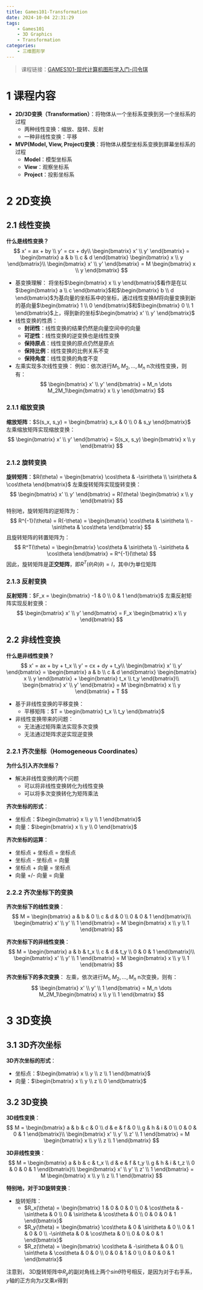 ```yaml
---
title: Games101-Transformation
date: 2024-10-04 22:31:29
tags:
    - Games101
    - 3D Graphics
    - Transformation
categories:
    - 三维图形学
---
```


> 课程链接：[GAMES101-现代计算机图形学入门-闫令琪](https://www.bilibili.com/video/BV1X7411F744)

# 1 课程内容

- **2D/3D变换（Transformation）**：将物体从一个坐标系变换到另一个坐标系的过程
  - 两种线性变换：缩放、旋转、反射
  - 一种非线性变换：平移
- **MVP(Model, View, Project)变换**：将物体从模型坐标系变换到屏幕坐标系的过程
  - **Model**：模型坐标系
  - **View**：观察坐标系
  - **Project**：投影坐标系

# 2 2D变换
## 2.1 线性变换
**什么是线性变换？**
  $$
    x' = ax + by \\ y' = cx + dy\\
    \begin{bmatrix} x' \\ y' \end{bmatrix} = \begin{bmatrix} a & b \\ c & d \end{bmatrix} \begin{bmatrix} x \\ y \end{bmatrix}\\
    \begin{bmatrix} x' \\ y' \end{bmatrix} = M \begin{bmatrix} x \\ y \end{bmatrix}
  $$
- 基变换理解：
  将坐标$\begin{bmatrix} x \\ y \end{bmatrix}$看作是在以$\begin{bmatrix} a \\ c \end{bmatrix}$和$\begin{bmatrix} b \\ d \end{bmatrix}$为基向量的坐标系中的坐标，通过线性变换$M$将向量变换到新的基向量$\begin{bmatrix} 1 \\ 0 \end{bmatrix}$和$\begin{bmatrix} 0 \\ 1 \end{bmatrix}$上，得到新的坐标$\begin{bmatrix} x' \\ y' \end{bmatrix}$
- 线性变换的性质：
  - **封闭性**：线性变换的结果仍然是向量空间中的向量
  - **可逆性**：线性变换的逆变换也是线性变换
  - **保持原点**：线性变换的原点仍然是原点
  - **保持比例**：线性变换的比例关系不变
  - **保持角度**：线性变换的角度不变
- 左乘实现多次线性变换：
  例如：依次进行$M_1, M_2, \dots, M_n$ n次线性变换，则有：
  $$
    \begin{bmatrix} x' \\ y' \end{bmatrix} = M_n \dots M_2M_1\begin{bmatrix} x \\ y \end{bmatrix}
  $$
### 2.1.1 缩放变换
**缩放矩阵**：$S(s_x, s_y) = \begin{bmatrix} s_x & 0 \\ 0 & s_y \end{bmatrix}$
左乘缩放矩阵实现缩放变换：
  $$
    \begin{bmatrix} x' \\ y' \end{bmatrix} = S(s_x, s_y) \begin{bmatrix} x \\ y \end{bmatrix}
  $$

### 2.1.2 旋转变换
**旋转矩阵**：$R(\theta) = \begin{bmatrix} \cos\theta & -\sin\theta \\ \sin\theta & \cos\theta \end{bmatrix}$
左乘旋转矩阵实现旋转变换：
  $$
    \begin{bmatrix} x' \\ y' \end{bmatrix} = R(\theta) \begin{bmatrix} x \\ y \end{bmatrix}
  $$
特别地，旋转矩阵的逆矩阵为：
  $$
    R^{-1}(\theta) = R(-\theta) = \begin{bmatrix} \cos\theta & \sin\theta \\ -\sin\theta & \cos\theta \end{bmatrix}
  $$
且旋转矩阵的转置矩阵为：
  $$
    R^T(\theta) = \begin{bmatrix} \cos\theta & \sin\theta \\ -\sin\theta & \cos\theta \end{bmatrix} = R^{-1}(\theta)
  $$
因此，旋转矩阵是**正交矩阵**，即$R^T(\theta)R(\theta) = I$，其中$I$为单位矩阵

### 2.1.3 反射变换
**反射矩阵**：$F_x = \begin{bmatrix} -1 & 0 \\ 0 & 1 \end{bmatrix}$
左乘反射矩阵实现反射变换：
  $$
    \begin{bmatrix} x' \\ y' \end{bmatrix} = F_x \begin{bmatrix} x \\ y \end{bmatrix}
  $$

## 2.2 非线性变换
**什么是非线性变换？**
  $$
    x' = ax + by + t_x \\ y' = cx + dy + t_y\\
    \begin{bmatrix} x' \\ y' \end{bmatrix} = \begin{bmatrix} a & b \\ c & d \end{bmatrix} \begin{bmatrix} x \\ y \end{bmatrix} + \begin{bmatrix} t_x \\ t_y \end{bmatrix}\\
    \begin{bmatrix} x' \\ y' \end{bmatrix} = M \begin{bmatrix} x \\ y \end{bmatrix} + T
  $$
- 基于非线性变换的平移变换：
  - 平移矩阵：$T = \begin{bmatrix} t_x \\ t_y \end{bmatrix}$
- 非线性变换带来的问题：
  - 无法通过矩阵乘法实现多次变换
  - 无法通过矩阵求逆实现逆变换

### 2.2.1 齐次坐标（Homogeneous Coordinates）
**为什么引入齐次坐标？**
- 解决非线性变换的两个问题
  - 可以将非线性变换转化为线性变换
  - 可以将多次变换转化为矩阵乘法

**齐次坐标的形式**：
- 坐标点：$\begin{bmatrix} x \\ y \\ 1 \end{bmatrix}$
- 向量：$\begin{bmatrix} x \\ y \\ 0 \end{bmatrix}$

**齐次坐标的运算**：
- 坐标点 + 坐标点 = 坐标点
- 坐标点 - 坐标点 = 向量
- 坐标点 + 向量 = 坐标点
- 向量 +/- 向量 = 向量

### 2.2.2 齐次坐标下的变换
**齐次坐标下的线性变换**：
  $$
    M = \begin{bmatrix} a & b & 0 \\ c & d & 0 \\ 0 & 0 & 1 \end{bmatrix}\\
    \begin{bmatrix} x' \\ y' \\ 1 \end{bmatrix} = M \begin{bmatrix} x \\ y \\ 1 \end{bmatrix}
  $$

**齐次坐标下的非线性变换**：
  $$
    M = \begin{bmatrix} a & b & t_x \\ c & d & t_y \\ 0 & 0 & 1 \end{bmatrix}\\
    \begin{bmatrix} x' \\ y' \\ 1 \end{bmatrix} = M \begin{bmatrix} x \\ y \\ 1 \end{bmatrix}
  $$

**齐次坐标下的多次变换**：
左乘，依次进行$M_1, M_2, \dots, M_n$ n次变换，则有：
  $$
    \begin{bmatrix} x' \\ y' \\ 1 \end{bmatrix} = M_n \dots M_2M_1\begin{bmatrix} x \\ y \\ 1 \end{bmatrix}
  $$

# 3 3D变换
## 3.1 3D齐次坐标
**3D齐次坐标的形式**：
- 坐标点：$\begin{bmatrix} x \\ y \\ z \\ 1 \end{bmatrix}$
- 向量：$\begin{bmatrix} x \\ y \\ z \\ 0 \end{bmatrix}$

## 3.2 3D变换
**3D线性变换**：
  $$
    M = \begin{bmatrix} a & b & c & 0 \\ d & e & f & 0 \\ g & h & i & 0 \\ 0 & 0 & 0 & 1 \end{bmatrix}\\
    \begin{bmatrix} x' \\ y' \\ z' \\ 1 \end{bmatrix} = M \begin{bmatrix} x \\ y \\ z \\ 1 \end{bmatrix}
  $$

**3D非线性变换**：
  $$
    M = \begin{bmatrix} a & b & c & t_x \\ d & e & f & t_y \\ g & h & i & t_z \\ 0 & 0 & 0 & 1 \end{bmatrix}\\
    \begin{bmatrix} x' \\ y' \\ z' \\ 1 \end{bmatrix} = M \begin{bmatrix} x \\ y \\ z \\ 1 \end{bmatrix}
  $$

**特别地，对于3D旋转变换**：
- 旋转矩阵：
  - $R_x(\theta) = \begin{bmatrix} 1 & 0 & 0 & 0 \\ 0 & \cos\theta & -\sin\theta & 0 \\ 0 & \sin\theta & \cos\theta & 0 \\ 0 & 0 & 0 & 1 \end{bmatrix}$
  - $R_y(\theta) = \begin{bmatrix} \cos\theta & 0 & \sin\theta & 0 \\ 0 & 1 & 0 & 0 \\ -\sin\theta & 0 & \cos\theta & 0 \\ 0 & 0 & 0 & 1 \end{bmatrix}$
  - $R_z(\theta) = \begin{bmatrix} \cos\theta & -\sin\theta & 0 & 0 \\ \sin\theta & \cos\theta & 0 & 0 \\ 0 & 0 & 1 & 0 \\ 0 & 0 & 0 & 1 \end{bmatrix}$

注意到， 3D旋转矩阵中$R_y$的副对角线上两个$sin\theta$符号相反，是因为对于右手系，$y$轴的正方向为$z$叉乘$x$得到
